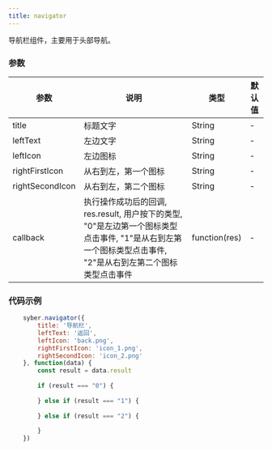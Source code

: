 ```yaml
---
title: navigator
---
```


导航栏组件，主要用于头部导航。


### 参数
| 参数 | 说明 | 类型 | 默认值 |
| --  | -- | -- | -- |
| title | 标题文字 | String | -
| leftText | 左边文字 | String | -
| leftIcon | 左边图标 | String | -
| rightFirstIcon | 从右到左，第一个图标 | String | -
| rightSecondIcon | 从右到左，第二个图标 | String | -
| callback | 执行操作成功后的回调, res.result, 用户按下的类型,  "0"是左边第一个图标类型点击事件, "1"是从右到左第一个图标类型点击事件, "2"是从右到左第二个图标类型点击事件 | function(res) | -


### 代码示例
```javascript
    syber.navigator({
        title: '导航栏',
        leftText: '返回',
        leftIcon: 'back.png',
        rightFirstIcon: 'icon_1.png',
        rightSecondIcon: 'icon_2.png'
    }, function(data) {
        const result = data.result
        
        if (result === "0") {
            
        } else if (result === "1") {
            
        } else if (result === "2") {
            
        }
    })
```

